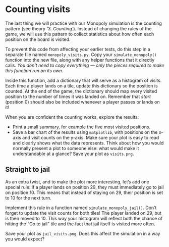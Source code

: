 # Counting visits

The last thing we will practice with our Monopoly simulation is the counting pattern (see theory *'3. Counting'*). Instead of changing the rules of the game, we will use this pattern to collect statistics about how often each position on the board is visited.

To prevent this code from affecting your earlier tests, do this step in a separate file named `monopoly_visits.py`. Copy your `simulate_monopoly()` function into the new file, along with any helper functions that it directly calls. _You don’t need to copy everything — only the pieces required to make this function run on its own._

Inside this function, add a dictionary that will serve as a histogram of visits. Each time a player lands on a tile, update this dictionary so the position is counted. At the end of the game, the dictionary should map every visited position to the number of times it was landed on. Remember that _start_ (position 0) should also be included whenever a player passes or lands on it!

When you are confident the counting works, explore the results:

- Print a small summary, for example the five most visited positions.
- Save a bar chart of the results using `matplotlib`, with positions on the x-axis and visit counts on the y-axis. Make sure your plot is easy to read and clearly shows what the data represents. Think about how you would normally present a plot to someone else: what would make it understandable at a glance? Save your plot as `visits.png`.

## Straight to jail

As an extra twist, and to make the plot more interesting, let’s add one special rule: if a player lands on position 29, they must immediately go to jail on position 10. This means that instead of staying on 29, their position is set to 10 for the next turn.

Implement this rule in a function named `simulate_monopoly_jail()`. Don’t forget to update the visit counts for both tiles! The player landed on 29, but is then moved to 10. This way your histogram will reflect both the chance of hitting the “Go to jail” tile and the fact that jail itself is visited more often.

Save your plot as `jail_visits.png`. Does this affect the simulation in a way you would expect?
